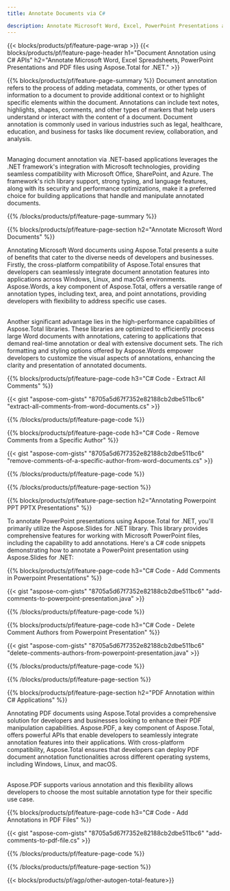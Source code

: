 ```yaml
---
title: Annotate Documents via C# 

description: Annotate Microsoft Word, Excel, PowerPoint Presentations and PDF files via your C# application. Manage Annotation with ease.
---
```


{{< blocks/products/pf/feature-page-wrap >}}
{{< blocks/products/pf/feature-page-header h1="Document Annotation using C# APIs" h2="Annotate Microsoft Word, Excel Spreadsheets, PowerPoint Presentations and PDF files using Aspose.Total for .NET." >}}

{{% blocks/products/pf/feature-page-summary %}}
Document annotation refers to the process of adding metadata, comments, or other types of information to a document to provide additional context or to highlight specific elements within the document. Annotations can include text notes, highlights, shapes, comments, and other types of markers that help users understand or interact with the content of a document. Document annotation is commonly used in various industries such as legal, healthcare, education, and business for tasks like document review, collaboration, and analysis. <br /><br />

Managing document annotation via .NET-based applications leverages the .NET framework's integration with Microsoft technologies, providing seamless compatibility with Microsoft Office, SharePoint, and Azure. The framework's rich library support, strong typing, and language features, along with its security and performance optimizations, make it a preferred choice for building applications that handle and manipulate annotated documents. 

{{% /blocks/products/pf/feature-page-summary  %}}

{{% blocks/products/pf/feature-page-section  h2="Annotate Microsoft Word Documents" %}}

Annotating Microsoft Word documents using Aspose.Total presents a suite of benefits that cater to the diverse needs of developers and businesses. Firstly, the cross-platform compatibility of Aspose.Total ensures that developers can seamlessly integrate document annotation features into applications across Windows, Linux, and macOS environments. Aspose.Words, a key component of Aspose.Total, offers a versatile range of annotation types, including text, area, and point annotations, providing developers with flexibility to address specific use cases. <br /><br />

Another significant advantage lies in the high-performance capabilities of Aspose.Total libraries. These libraries are optimized to efficiently process large Word documents with annotations, catering to applications that demand real-time annotation or deal with extensive document sets. The rich formatting and styling options offered by Aspose.Words empower developers to customize the visual aspects of annotations, enhancing the clarity and presentation of annotated documents. 

{{% blocks/products/pf/feature-page-code h3="C# Code - Extract All Comments" %}}

{{< gist "aspose-com-gists" "8705a5d67f7352e82188cb2dbe511bc6" "extract-all-comments-from-word-documents.cs" >}}

{{% /blocks/products/pf/feature-page-code  %}}

{{% blocks/products/pf/feature-page-code h3="C# Code - Remove Comments from a Specific Author" %}}

{{< gist "aspose-com-gists" "8705a5d67f7352e82188cb2dbe511bc6" "remove-comments-of-a-specific-author-from-word-documents.cs" >}}

{{% /blocks/products/pf/feature-page-code  %}}

{{% /blocks/products/pf/feature-page-section %}}

{{% blocks/products/pf/feature-page-section  h2="Annotating Powerpoint PPT PPTX Presentations" %}}

To annotate PowerPoint presentations using Aspose.Total for .NET, you'll primarily utilize the Aspose.Slides for .NET library. This library provides comprehensive features for working with Microsoft PowerPoint files, including the capability to add annotations. Here's a C# code snippets demonstrating how to annotate a PowerPoint presentation using Aspose.Slides for .NET:<br />

{{% blocks/products/pf/feature-page-code h3="C# Code - Add Comments in Powerpoint Presentations" %}}

{{< gist "aspose-com-gists" "8705a5d67f7352e82188cb2dbe511bc6" "add-comments-to-powerpoint-presentation.java" >}}

{{% /blocks/products/pf/feature-page-code  %}}

{{% blocks/products/pf/feature-page-code h3="C# Code - Delete Comment Authors from Powerpoint Presentation" %}}

{{< gist "aspose-com-gists" "8705a5d67f7352e82188cb2dbe511bc6" "delete-comments-authors-from-powerpoint-presentation.java" >}}

{{% /blocks/products/pf/feature-page-code  %}}

{{% /blocks/products/pf/feature-page-section %}}

{{% blocks/products/pf/feature-page-section  h2="PDF Annotation within C# Applications" %}}

Annotating PDF documents using Aspose.Total provides a comprehensive solution for developers and businesses looking to enhance their PDF manipulation capabilities. Aspose.PDF, a key component of Aspose.Total, offers powerful APIs that enable developers to seamlessly integrate annotation features into their applications. With cross-platform compatibility, Aspose.Total ensures that developers can deploy PDF document annotation functionalities across different operating systems, including Windows, Linux, and macOS.<br /><br />

Aspose.PDF supports various annotation and this flexibility allows developers to choose the most suitable annotation type for their specific use case. 

{{% blocks/products/pf/feature-page-code h3="C# Code - Add Annotations in PDF Files" %}}

{{< gist "aspose-com-gists" "8705a5d67f7352e82188cb2dbe511bc6" "add-comments-to-pdf-file.cs" >}}

{{% /blocks/products/pf/feature-page-code  %}}

{{% /blocks/products/pf/feature-page-section %}}

{{< blocks/products/pf/agp/other-autogen-total-feature>}}